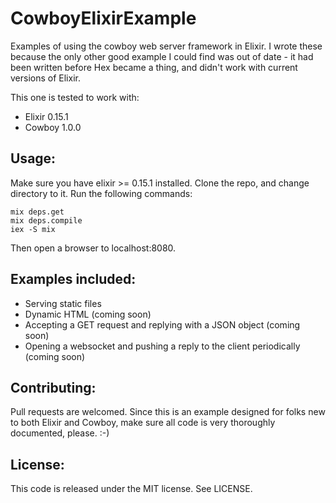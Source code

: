 CowboyElixirExample
===================

Examples of using the cowboy web server framework in Elixir.  I wrote these because the only other good example I could find was out of date - it had been written before Hex became a thing, and didn't work with current versions of Elixir.

This one is tested to work with:
* Elixir 0.15.1
* Cowboy 1.0.0

Usage:
------------------

Make sure you have elixir >= 0.15.1 installed.  Clone the repo, and change directory to it.  Run the following commands:

    mix deps.get
    mix deps.compile
    iex -S mix

Then open a browser to localhost:8080.

Examples included:
------------------

* Serving static files
* Dynamic HTML (coming soon)
* Accepting a GET request and replying with a JSON object  (coming soon)
* Opening a websocket and pushing a reply to the client periodically (coming soon)


Contributing:
-------------

Pull requests are welcomed.  Since this is an example designed for folks new to both Elixir and Cowboy,
make sure all code is very thoroughly documented, please. :-)

License:
--------

This code is released under the MIT license.  See LICENSE.
